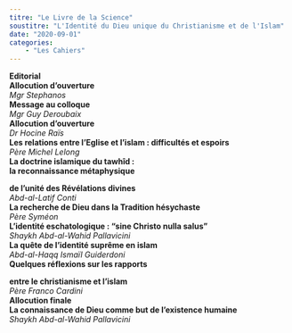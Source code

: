 ```yaml
---
titre: "Le Livre de la Science"
soustitre: "L'Identité du Dieu unique du Christianisme et de l'Islam"
date: "2020-09-01"
categories:
    - "Les Cahiers"
---
```


**Editorial**<br/>
**Allocution d’ouverture**<br/>
*Mgr Stephanos*<br/>
**Message au colloque**<br/>
*Mgr Guy Deroubaix*<br/>
**Allocution d’ouverture**<br/>
*Dr Hocine Raïs*<br/>
**Les relations entre l’Eglise et l’islam : difficultés et espoirs**<br/>
*Père Michel Lelong*<br/>
**La doctrine islamique du tawhîd :**<br/>
**la reconnaissance métaphysique**

**de l’unité des Révélations divines**<br/>
*Abd-al-Latif Conti*<br/>
**La recherche de Dieu dans la Tradition hésychaste**<br/>
*Père Syméon*<br/>
**L’identité eschatologique : “sine Christo nulla salus”**<br/>
*Shaykh Abd-al-Wahid Pallavicini*<br/>
**La quête de l’identité suprême en islam**<br/>
*Abd-al-Haqq Ismaïl Guiderdoni*<br/>
**Quelques réflexions sur les rapports**

**entre le christianisme et l’islam**<br/>
*Père Franco Cardini*<br/>
**Allocution finale**<br/>
**La connaissance de Dieu comme but de l’existence humaine**<br/>
*Shaykh Abd-al-Wahid Pallavicini*
